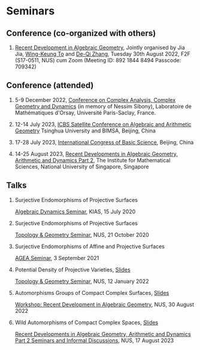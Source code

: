 # Seminars


## Conference (co-organized with others)

1. [Recent Development in Algebraic Geometry](/pdf/20220830_workshop.pdf),
   Jointly organised by Jia Jia,
   [Wing-Keung To](https://discovery.nus.edu.sg/454-to-wing-keung)
   and [De-Qi Zhang](https://blog.nus.edu.sg/matzdq/),
   Tuesday 30th August 2022, F2F (S17-0511, NUS) cum Zoom (Meeting ID: 892 1844 8494 Passcode: 709342)

## Conference (attended)

1. 5-9 December 2022,
   [Conference on Complex Analysis, Complex Geometry and Dynamics](https://sites.google.com/view/sibony-conference/home)
   (in memory of Nessim Sibony),
   Laboratoire de Mathématiques d'Orsay, Université Paris-Saclay, France.

1. 12-14 July 2023,
   [ICBS Satellite Conference on Algebraic and Arithmetic Geometry](https://www.icbs.cn/en/web/index/18009_1525927__)
   Tsinghua University and BIMSA, Beijing, China

1. 17-28 July 2023,
   [International Congress of Basic Science](https://www.icbs.cn/en/web/index/18009_),
   Beijing, China

1. 14-25 August 2023,
   [Recent Developments in Algebraic Geometry, Arithmetic and Dynamics Part 2](https://ims.nus.edu.sg/events/recent-developments-in-algebraic-geometry-arithmetic-and-dynamics2/),
   The Institute for Mathematical Sciences, National University of Singapore, Singapore

## Talks

1. Surjective Endomorphisms of Projective Surfaces

   [Algebraic Dynamics Seminar](https://sites.google.com/view/shengmeng/seminars/seminar-on-algebraic-dynamics),
   KIAS, 15 July 2020

1. Surjective Endomorphisms of Projective Surfaces

   [Topology & Geometry Seminar][tg_nus], NUS, 21 October 2020

1. Surjective Endomorphisms of Affine and Projective Surfaces

   [AGEA Seminar](https://sites.google.com/ncts.ntu.edu.tw/agea-seminar), 3 September 2021

1. Potential Density of Projective Varieties, [Slides](/pdf/2022_Jan_NUS.pdf)

   [Topology & Geometry Seminar][tg_nus], NUS, 12 January 2022

1. Automorphisms Groups of Compact Complex Surfaces, [Slides](/pdf/2022_Aug_NUS.pdf)

   [Workshop: Recent Development in Algebraic Geometry](https://www.math.nus.edu.sg/wp-content/uploads/sites/4/2022/08/20220830-Poster-Workshop.pdf),
   NUS, 30 August 2022

1. Wild Automorphisms of Compact Complex Spaces, [Slides](/pdf/2023_Aug_NUS.pdf)

   [Recent Developments in Algebraic Geometry, Arithmetic and Dynamics Part 2 Seminars and Informal Discussions](https://ims.nus.edu.sg/wp-content/uploads/2023/08/1508-Informal-Week.pdf),
   NUS, 17 August 2023

[tg_nus]: https://www.math.nus.edu.sg/category/events/colloquia-seminars/topology-geometry

